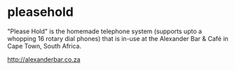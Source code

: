 pleasehold
==========

"Please Hold" is the homemade telephone system (supports upto a whopping 16 rotary dial phones) 
that is in-use at the Alexander Bar & Café in Cape Town, South Africa. 

http://alexanderbar.co.za
